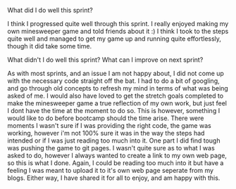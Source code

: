What did I do well this sprint?

I think I progressed quite well through this sprint. I really enjoyed making my own minesweeper game and told friends about it :) I think I took to the steps quite well and managed to get my game up and running quite effortlessly, though it did take some time.

 What didn't I do well this sprint? What can I improve on next sprint?

 As with most sprints, and an issue I am not happy about, I did not come up with the necessary code straight off the bat. I had to do a bit of googling, and go through old concepts to refresh my mind in terms of what was being asked of me. I would also have loved to get the stretch goals completed to make the minesweeper game a true reflection of my own work, but just feel I dont have the time at the moment to do so. This is however, something I would like to do before bootcamp should the time arise. There were moments I wasn't sure if I was providing the right code, the game was working, however i'm not 100% sure it was in the way the steps had intended or if I was just reading too much into it. One part I did find tough was pushing the game to git pages. I wasn't quite sure as to what I was asked to do, however I always wanted to create a link to my own web page, so this is what I done. Again, I could be reading too much into it but have a feeling I was meant to upload it to it's own web page seperate from my blogs. Either way, I have shared it for all to enjoy, and am happy with this.
